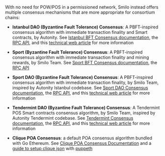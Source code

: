 
With no need for POW/POS in a permissioned network, Smilo instead offers multiple consensus mechanisms that are more appropriate for consortium chains:  

* __Istanbul DAO (Byzantine Fault Tolerance) Consensus__: A PBFT-inspired consensus algorithm with immediate transaction finality and Smart contracts, by Autonity.  See [Istanbul BFT Consensus documentation](./ibft/ibft), the [RPC API](./ibft/istanbul-rpc-api), and this [technical web article](https://medium.com/@smilofoundation/smilo-v1-9-2-2-smilodon-populator-autonomous-community-geth-1-9-2-6aa7d65ab3d9) for more information

* __Sport (Byzantine Fault Tolerance) Consensus__: A PBFT-inspired consensus algorithm with immediate transaction finality and mining rewards, by Smilo Team. See [Sport BFT Consensus documentation](./sport/sport), the [RPC API](./sport/sport-rpc-api)

* __Sport DAO (Byzantine Fault Tolerance) Consensus__: A PBFT-inspired consensus algorithm with immediate transaction finality, by Smilo Team, inspired by Autonity Istanbul codebase.  See [Sport DAO Consensus documentation](./sportdao/sportdao), the [RPC API](./sportdao/sportdao-rpc-api), and this [technical web article](https://medium.com/@smilofoundation/smilo-v1-9-2-2-smilodon-populator-autonomous-community-geth-1-9-2-6aa7d65ab3d9) for more information

* __Tendermint DAO (Byzantine Fault Tolerance) Consensus__: A Tendermint POS Smart contracts consensus algorithm, by Smilo Team, inspired by Autonity Tendermint codebase.  See [Tendermint Consensus documentation](./tendermintdao/tendermintdao), the [RPC API](./tendermintdao/tendermintdao-rpc-api), and this [technical web article](https://medium.com/@smilofoundation/smilo-update-tendermint-consensus-2cc446bd163c) for more information

* __Clique POA Consensus__: a default POA consensus algorithm bundled with Go Ethereum.  See [Clique POA Consensus Documentation](https://github.com/ethereum/EIPs/issues/225) and a [guide to setup clique json](https://hackernoon.com/hands-on-creating-your-own-local-private-geth-node-beginner-friendly-3d45902cc612) with [puppeth](https://blog.ethereum.org/2017/04/14/geth-1-6-puppeth-master/)
